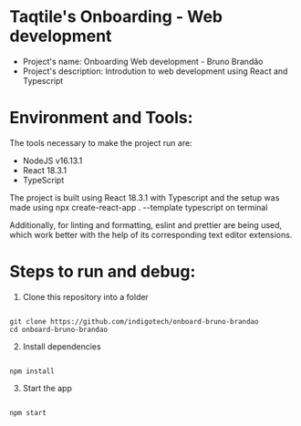 # Taqtile's Onboarding - Web development

- Project's name: Onboarding Web development - Bruno Brandão
- Project's description: Introdution to web development using React and Typescript

# Environment and Tools:

The tools necessary to make the project run are:

- NodeJS v16.13.1
- React 18.3.1
- TypeScript

The project is built using React 18.3.1 with Typescript and the setup was made using npx create-react-app . --template typescript on terminal

Additionally, for linting and formatting, eslint and prettier are being used, which work better with the help of its corresponding text editor extensions.

# Steps to run and debug:

1. Clone this repository into a folder

```

git clone https://github.com/indigotech/onboard-bruno-brandao
cd onboard-bruno-brandao
```

2. Install dependencies

```

npm install
```

3. Start the app

```

npm start
```